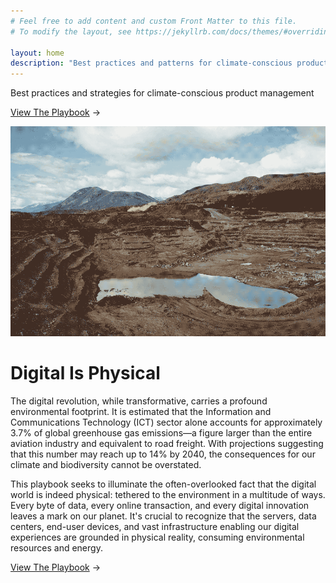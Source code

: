 ```yaml
---
# Feel free to add content and custom Front Matter to this file.
# To modify the layout, see https://jekyllrb.com/docs/themes/#overriding-theme-defaults

layout: home
description: "Best practices and patterns for climate-conscious product management."
---
```


<p class="hero">Best practices and strategies for climate-conscious product management</p>

<div class="cta-button"><a href="/playbook">View The Playbook</a> →</div>

![](/assets/img/mine-dithered.png)

# Digital Is Physical

The digital revolution, while transformative, carries a profound
environmental footprint. It is estimated that the Information and
Communications Technology (ICT) sector alone accounts for
approximately 3.7% of global greenhouse gas emissions—a figure larger
than the entire aviation industry and equivalent to road freight. With
projections suggesting that this number may reach up to 14% by 2040,
the consequences for our climate and biodiversity cannot be overstated. 

This playbook seeks to illuminate the often-overlooked fact that 
the digital world is indeed physical: tethered to the environment in a
multitude of ways. Every byte of data, every online transaction, and every
digital innovation leaves a mark on our planet. It's crucial to recognize
that the servers, data centers, end-user devices, and vast infrastructure
enabling our digital experiences are grounded in physical reality,
consuming environmental resources and energy.

<div class="cta-button"><a href="/playbook">View The Playbook</a> →</div>